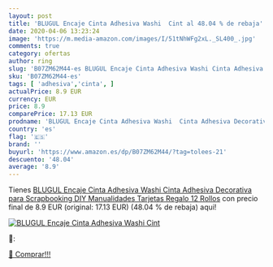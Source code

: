 ```yaml
---
layout: post
title: 'BLUGUL Encaje Cinta Adhesiva Washi  Cint al 48.04 % de rebaja'
date: 2020-04-06 13:23:24
image: 'https://m.media-amazon.com/images/I/51tNhWFg2xL._SL400_.jpg'
comments: true
category: ofertas
author: ring
slug: 'B07ZM62M44-es BLUGUL Encaje Cinta Adhesiva Washi Cinta Adhesiva...'
sku: 'B07ZM62M44-es'
tags: [ 'adhesiva','cinta', ]
actualPrice: 8.9 EUR
currency: EUR
price: 8.9
comparePrice: 17.13 EUR
prodname: 'BLUGUL Encaje Cinta Adhesiva Washi  Cinta Adhesiva Decorativa  para Scrapbooking DIY Manualidades Tarjetas Regalo  12 Rollos'
country: 'es'
flag: '🇪🇸'
brand: ''
buyurl: 'https://www.amazon.es/dp/B07ZM62M44/?tag=tolees-21'
descuento: '48.04'
average: '8.9'
---
```


Tienes [BLUGUL Encaje Cinta Adhesiva Washi  Cinta Adhesiva Decorativa  para Scrapbooking DIY Manualidades Tarjetas Regalo  12 Rollos](https://www.amazon.es/dp/B07ZM62M44/?tag=tolees-21) con precio final de  8.9 EUR (original: 17.13 EUR) (48.04 %  de rebaja) aqui!

[![BLUGUL Encaje Cinta Adhesiva Washi  Cint](https://m.media-amazon.com/images/I/51tNhWFg2xL._SL400_.jpg)](https://www.amazon.es/dp/B07ZM62M44/?tag=tolees-21)

🔎:


[🛒 Comprar!!!](https://www.amazon.es/dp/B07ZM62M44/?tag=tolees-21)

